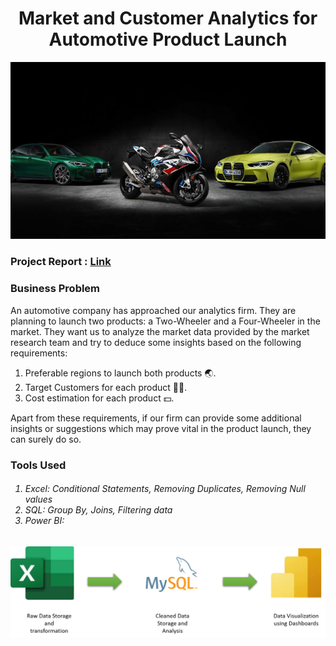 <h1 align="center">Market and Customer Analytics for Automotive Product Launch </h1>


<img width="1000" src="https://github.com/Mangeshgp14/Market-Customer-Analysis-for-an-Automotive-Product-Launch/blob/main/Bmw%20squad%2C%20bike%20and%20cars%20wallpaper.jpg" >

<h3>Project Report : <a href="https://docs.google.com/document/d/15N9RGkeVrEgJgv39IX_4kryKr08HekS5sdLyQdQdjqE/edit">Link</a></h3>

<h3>Business Problem</h3>
<p>
 An automotive company has approached our analytics firm. They are planning to launch two products: a Two-Wheeler and a Four-Wheeler in the market.
 They want us to analyze the market data provided by the market research team and try to deduce some insights based on the following requirements:
 <ol>
   <li>Preferable regions to launch both products 🌏.
   </li>
   <li>Target Customers for each product 🧑👩.
   </li>
   <li>Cost estimation for each product 💵.
   </li>
 </ol>
 Apart from these requirements, if our firm can provide some additional insights or suggestions which may prove vital in the product launch, they can surely do so.
</p>

<h3>Tools Used</h3>

<h6>
 <ol>
  <li>
   Excel: Conditional Statements, Removing Duplicates, Removing Null values
  </li>
  <li>
   SQL: Group By, Joins, Filtering data
  </li>
  <li>
   Power BI:
  </li>
 </ol>
 </h6>

<img width="1000" src="https://github.com/Mangeshgp14/Market-Customer-Analysis-for-an-Automotive-Product-Launch/blob/main/data%20pipeline.png" >



